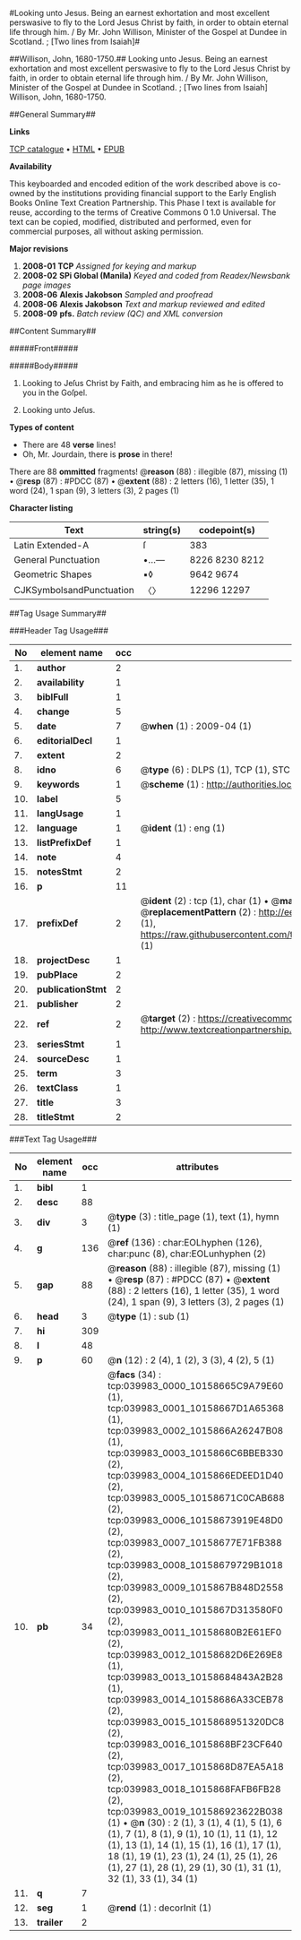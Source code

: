 #Looking unto Jesus. Being an earnest exhortation and most excellent perswasive to fly to the Lord Jesus Christ by faith, in order to obtain eternal life through him. / By Mr. John Willison, Minister of the Gospel at Dundee in Scotland. ; [Two lines from Isaiah]#

##Willison, John, 1680-1750.##
Looking unto Jesus. Being an earnest exhortation and most excellent perswasive to fly to the Lord Jesus Christ by faith, in order to obtain eternal life through him. / By Mr. John Willison, Minister of the Gospel at Dundee in Scotland. ; [Two lines from Isaiah]
Willison, John, 1680-1750.

##General Summary##

**Links**

[TCP catalogue](http://www.ota.ox.ac.uk/tcp/)  • 
[HTML](http://tei.it.ox.ac.uk/tcp/Texts-HTML/free/N30/N30104.html)  • 
[EPUB](http://tei.it.ox.ac.uk/tcp/Texts-EPUB/free/N30/N30104.epub)

**Availability**

This keyboarded and encoded edition of the
	       work described above is co-owned by the institutions
	       providing financial support to the Early English Books
	       Online Text Creation Partnership. This Phase I text is
	       available for reuse, according to the terms of Creative
	       Commons 0 1.0 Universal. The text can be copied,
	       modified, distributed and performed, even for
	       commercial purposes, all without asking permission.

**Major revisions**

1. __2008-01__ __TCP__ *Assigned for keying and markup*
1. __2008-02__ __SPi Global (Manila)__ *Keyed and coded from Readex/Newsbank page images*
1. __2008-06__ __Alexis Jakobson__ *Sampled and proofread*
1. __2008-06__ __Alexis Jakobson__ *Text and markup reviewed and edited*
1. __2008-09__ __pfs.__ *Batch review (QC) and XML conversion*

##Content Summary##

#####Front#####

#####Body#####

1. Looking to Jeſus Christ by Faith, and embracing him as he is offered to you in the Goſpel.

1. Looking unto Jeſus.

**Types of content**

  * There are 48 **verse** lines!
  * Oh, Mr. Jourdain, there is **prose** in there!

There are 88 **ommitted** fragments! 
 @__reason__ (88) : illegible (87), missing (1)  •  @__resp__ (87) : #PDCC (87)  •  @__extent__ (88) : 2 letters (16), 1 letter (35), 1 word (24), 1 span (9), 3 letters (3), 2 pages (1)

**Character listing**


|Text|string(s)|codepoint(s)|
|---|---|---|
|Latin Extended-A|ſ|383|
|General Punctuation|•…—|8226 8230 8212|
|Geometric Shapes|▪◊|9642 9674|
|CJKSymbolsandPunctuation|〈〉|12296 12297|

##Tag Usage Summary##

###Header Tag Usage###

|No|element name|occ|attributes|
|---|---|---|---|
|1.|__author__|2||
|2.|__availability__|1||
|3.|__biblFull__|1||
|4.|__change__|5||
|5.|__date__|7| @__when__ (1) : 2009-04 (1)|
|6.|__editorialDecl__|1||
|7.|__extent__|2||
|8.|__idno__|6| @__type__ (6) : DLPS (1), TCP (1), STC (1), NOTIS (1), IMAGE-SET (1), EVANS-CITATION (1)|
|9.|__keywords__|1| @__scheme__ (1) : http://authorities.loc.gov/ (1)|
|10.|__label__|5||
|11.|__langUsage__|1||
|12.|__language__|1| @__ident__ (1) : eng (1)|
|13.|__listPrefixDef__|1||
|14.|__note__|4||
|15.|__notesStmt__|2||
|16.|__p__|11||
|17.|__prefixDef__|2| @__ident__ (2) : tcp (1), char (1)  •  @__matchPattern__ (2) : ([0-9\-]+):([0-9IVX]+) (1), (.+) (1)  •  @__replacementPattern__ (2) : http://eebo.chadwyck.com/downloadtiff?vid=$1&page=$2 (1), https://raw.githubusercontent.com/textcreationpartnership/Texts/master/tcpchars.xml#$1 (1)|
|18.|__projectDesc__|1||
|19.|__pubPlace__|2||
|20.|__publicationStmt__|2||
|21.|__publisher__|2||
|22.|__ref__|2| @__target__ (2) : https://creativecommons.org/publicdomain/zero/1.0/ (1), http://www.textcreationpartnership.org/docs/. (1)|
|23.|__seriesStmt__|1||
|24.|__sourceDesc__|1||
|25.|__term__|3||
|26.|__textClass__|1||
|27.|__title__|3||
|28.|__titleStmt__|2||


###Text Tag Usage###

|No|element name|occ|attributes|
|---|---|---|---|
|1.|__bibl__|1||
|2.|__desc__|88||
|3.|__div__|3| @__type__ (3) : title_page (1), text (1), hymn (1)|
|4.|__g__|136| @__ref__ (136) : char:EOLhyphen (126), char:punc (8), char:EOLunhyphen (2)|
|5.|__gap__|88| @__reason__ (88) : illegible (87), missing (1)  •  @__resp__ (87) : #PDCC (87)  •  @__extent__ (88) : 2 letters (16), 1 letter (35), 1 word (24), 1 span (9), 3 letters (3), 2 pages (1)|
|6.|__head__|3| @__type__ (1) : sub (1)|
|7.|__hi__|309||
|8.|__l__|48||
|9.|__p__|60| @__n__ (12) : 2 (4), 1 (2), 3 (3), 4 (2), 5 (1)|
|10.|__pb__|34| @__facs__ (34) : tcp:039983_0000_10158665C9A79E60 (1), tcp:039983_0001_10158667D1A65368 (1), tcp:039983_0002_1015866A26247B08 (1), tcp:039983_0003_1015866C6BBEB330 (2), tcp:039983_0004_1015866EDEED1D40 (2), tcp:039983_0005_10158671C0CAB688 (2), tcp:039983_0006_10158673919E48D0 (2), tcp:039983_0007_10158677E71FB388 (2), tcp:039983_0008_10158679729B1018 (2), tcp:039983_0009_1015867B848D2558 (2), tcp:039983_0010_1015867D313580F0 (2), tcp:039983_0011_10158680B2E61EF0 (2), tcp:039983_0012_10158682D6E269E8 (1), tcp:039983_0013_10158684843A2B28 (1), tcp:039983_0014_10158686A33CEB78 (2), tcp:039983_0015_1015868951320DC8 (2), tcp:039983_0016_1015868BF23CF640 (2), tcp:039983_0017_1015868D87EA5A18 (2), tcp:039983_0018_1015868FAFB6FB28 (2), tcp:039983_0019_101586923622B038 (1)  •  @__n__ (30) : 2 (1), 3 (1), 4 (1), 5 (1), 6 (1), 7 (1), 8 (1), 9 (1), 10 (1), 11 (1), 12 (1), 13 (1), 14 (1), 15 (1), 16 (1), 17 (1), 18 (1), 19 (1), 23 (1), 24 (1), 25 (1), 26 (1), 27 (1), 28 (1), 29 (1), 30 (1), 31 (1), 32 (1), 33 (1), 34 (1)|
|11.|__q__|7||
|12.|__seg__|1| @__rend__ (1) : decorInit (1)|
|13.|__trailer__|2||

